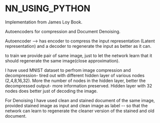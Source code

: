 # NN_USING_PYTHON
Implementation from James Loy Book.

Autoencoders for compression and Document Denoising.

Autoencoder --> has encoder to compress the input representation (Latent representation) and a decoder to regenerate the input as better as it can. 

to train we provide pair of same image, just to let the network learn that it should regenerate the same image(close approximation). 

I have used MNIST dataset to perfrom image compression and decompression- tired out with different hidden layer of various nodes (2,4,8,16,32).
More the number of nodes in the hidden layer, better the decompressed output- more information preserved.
Hidden layer with 32 nodes does better just of decoding the image.


For Denoising I have used clean and stained document of the same image, provided stained image as input and clean image as label -- so that the network can learn to 
regenerate the cleaner version of the stained and old document. 
